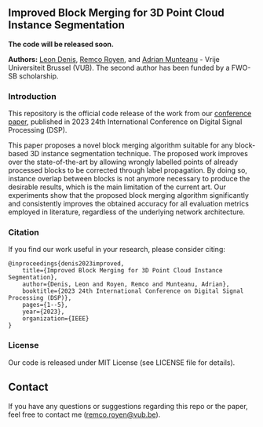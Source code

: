## Improved Block Merging for 3D Point Cloud Instance Segmentation

**The code will be released soon.**

**Authors:** <a href="http://www.etrovub.be/LeonDenis" target="_blank">Leon Denis</a>, <a href="https://www.linkedin.com/in/remcoroyen/" target="_blank">Remco Royen</a>, and <a href="http://www.etrovub.be/AdrianMunteanu" target="_blank">Adrian Munteanu</a> - Vrije Universiteit Brussel (VUB). The second author has been funded by a FWO-SB scholarship.

### Introduction

This repository is the official code release of the work from our [conference paper](https://ieeexplore.ieee.org/document/10167976), published in 2023 24th International Conference on Digital Signal Processing (DSP).

This paper proposes a novel block merging algorithm suitable for any block-based 3D instance segmentation technique. The proposed work improves over the state-of-the-art by allowing wrongly labelled points of already processed blocks to be corrected through label propagation. By doing so, instance overlap between blocks is not anymore necessary to produce the desirable results, which is the main limitation of the current art. Our experiments show that the proposed block merging algorithm significantly and consistently improves the obtained accuracy for all evaluation metrics employed in literature, regardless of the underlying network architecture.

### Citation
If you find our work useful in your research, please consider citing:

	@inproceedings{denis2023improved,
	    title={Improved Block Merging for 3D Point Cloud Instance Segmentation},
	    author={Denis, Leon and Royen, Remco and Munteanu, Adrian},
	    booktitle={2023 24th International Conference on Digital Signal Processing (DSP)},
	    pages={1--5},
	    year={2023},
	    organization={IEEE}
	}
	
### License
Our code is released under MIT License (see LICENSE file for details).

## Contact
If you have any questions or suggestions regarding this repo or the paper, feel free to contact me (remco.royen@vub.be).
